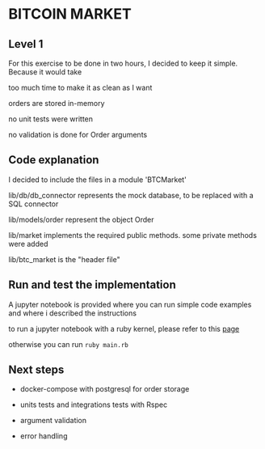 # BITCOIN MARKET

## Level 1

For this exercise to be done in two hours, I decided to keep it simple. Because it would take

too much time to make it as clean as I want

orders are stored in-memory

no unit tests were written

no validation is done for Order arguments



## Code explanation

I decided to include the files in a module 'BTCMarket'

lib/db/db_connector represents the mock database, to be replaced with a SQL connector

lib/models/order represent the object Order 

lib/market implements the required public methods. some private methods were added

lib/btc_market is the "header file"

## Run and test the implementation

A jupyter notebook is provided where you can run simple code examples and where i described the instructions

to run a jupyter notebook with a ruby kernel, please refer to this [page](https://github.com/SciRuby/iruby)

otherwise you can run `ruby main.rb`


## Next steps

- docker-compose with postgresql for order storage

- units tests and integrations tests with Rspec


- argument validation
- error handling

